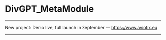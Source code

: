 # DivGPT_MetaModule

    
*************************************************************************    
New project: Demo live, full launch in September — https://www.aviotix.eu
*************************************************************************
